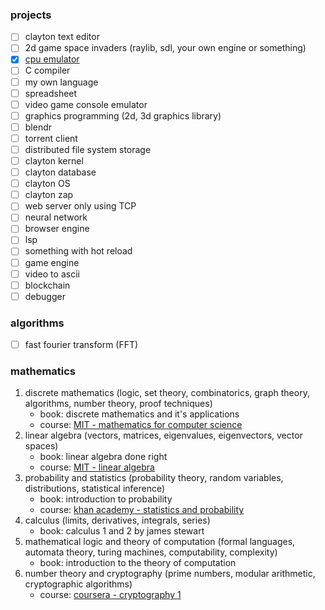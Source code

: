 ### projects
- [ ] clayton text editor
- [ ] 2d game space invaders (raylib, sdl, your own engine or something)
- [x] [cpu emulator](https://github.com/misterclayt0n/clayton-cpu)
- [ ] C compiler
- [ ] my own language
- [ ] spreadsheet
- [ ] video game console emulator
- [ ] graphics programming (2d, 3d graphics library)
- [ ] blendr
- [ ] torrent client
- [ ] distributed file system storage
- [ ] clayton kernel
- [ ] clayton database
- [ ] clayton OS
- [ ] clayton zap
- [ ] web server only using TCP
- [ ] neural network
- [ ] browser engine
- [ ] lsp
- [ ] something with hot reload
- [ ] game engine
- [ ] video to ascii
- [ ] blockchain
- [ ] debugger 

### algorithms
- [ ] fast fourier transform (FFT)

### mathematics
1. discrete mathematics (logic, set theory, combinatorics, graph theory, algorithms, number theory, proof techniques)
    - book: discrete mathematics and it's applications
    - course: [MIT - mathematics for computer science](https://ocw.mit.edu/courses/6-042j-mathematics-for-computer-science-fall-2010/)
2. linear algebra (vectors, matrices, eigenvalues, eigenvectors, vector spaces)
    - book: linear algebra done right
    - course: [MIT - linear algebra](https://ocw.mit.edu/courses/18-06-linear-algebra-spring-2010/)
3. probability and statistics (probability theory, random variables, distributions, statistical inference)
    - book: introduction to probability
    - course: [khan academy - statistics and probability](https://www.khanacademy.org/math/statistics-probability)
4. calculus (limits, derivatives, integrals, series)
    - book: calculus 1 and 2 by james stewart
5. mathematical logic and theory of computation (formal languages, automata theory, turing machines, computability, complexity)
    - book: introduction to the theory of computation
6. number theory and cryptography (prime numbers, modular arithmetic, cryptographic algorithms)
    - course: [coursera - cryptography 1](https://www.coursera.org/learn/crypto)
